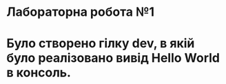 # Лабораторна робота №1
# Було створено гілку dev, в якій було реалізовано вивід Hello World в консоль.
